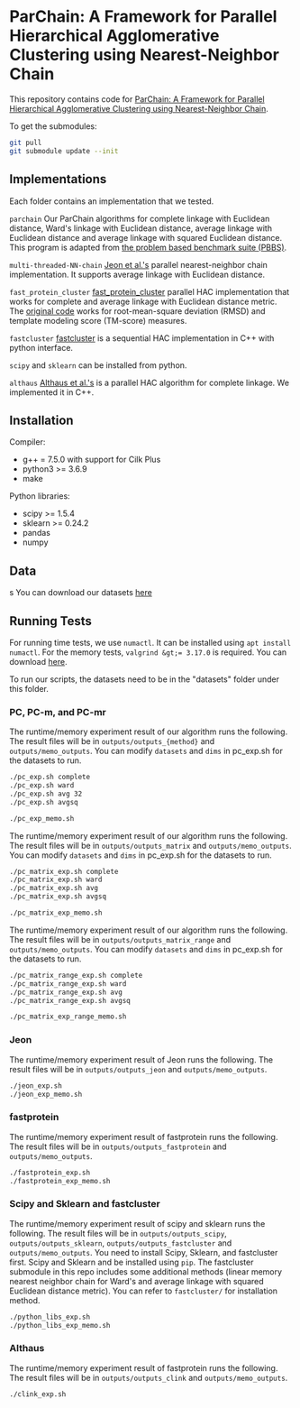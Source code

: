 # ParChain: A Framework for Parallel Hierarchical Agglomerative Clustering using Nearest-Neighbor Chain

This repository contains code for [ParChain: A Framework for Parallel Hierarchical Agglomerative Clustering using Nearest-Neighbor Chain](http://arxiv.org/abs/2106.04727).

To get the submodules:
```bash
git pull
git submodule update --init
```

Implementations
--------
Each folder contains an implementation that we tested.

`parchain`
Our ParChain algorithms for complete linkage with Euclidean distance, Ward's linkage with Euclidean distance, average linkage with Euclidean distance and average linkage with squared Euclidean distance. This program is adapted from [the problem based benchmark suite (PBBS)](https://github.mit.edu/jshun/pbbs).

`multi-threaded-NN-chain`
[Jeon et al.'s](https://ieeexplore.ieee.org/document/6893001) parallel nearest-neighbor chain implementation. It supports average linkage with Euclidean distance. 

`fast_protein_cluster`
[fast_protein_cluster](https://pubmed.ncbi.nlm.nih.gov/24532722/) parallel HAC implementation that works for complete and average linkage with Euclidean distance metric.
The [original code](https://github.com/lhhunghimself/fast_protein_cluster) works for root-mean-square deviation (RMSD) and template modeling score (TM-score) measures. 

`fastcluster`
[fastcluster](http://danifold.net/fastcluster.html?section=1) is a sequential HAC implementation in C++ with python interface. 

`scipy` and `sklearn` can be installed from python.

`althaus`
[Althaus et al.'s](https://link.springer.com/chapter/10.1007/978-3-319-07953-0_2) is a parallel HAC algorithm for complete linkage. We implemented it in C++.

## Installation

Compiler:
* g++ = 7.5.0 with support for Cilk Plus
* python3 &gt;= 3.6.9
* make

Python libraries:
* scipy &gt;= 1.5.4 
* sklearn &gt;= 0.24.2
* pandas
* numpy

## Data
s
You can download our datasets [here](https://console.cloud.google.com/storage/browser/...)


## Running Tests
For running time tests, we use `numactl`. It can be installed using `apt install numactl`. 
For the memory tests, `valgrind &gt;= 3.17.0` is required. You can download [here](https://www.valgrind.org/docs/download_docs.html). 

To run our scripts, the datasets need to be in the "datasets" folder under this folder. 

### PC, PC-m, and PC-mr

The runtime/memory experiment result of our algorithm runs the following. The result files will be in `outputs/outputs_{method}` and `outputs/memo_outputs`.
You can modify `datasets` and `dims` in pc_exp.sh for the datasets to run. 
```bash
./pc_exp.sh complete
./pc_exp.sh ward
./pc_exp.sh avg 32
./pc_exp.sh avgsq 

./pc_exp_memo.sh
```

The runtime/memory experiment result of our algorithm runs the following. The result files will be in `outputs/outputs_matrix` and `outputs/memo_outputs`.
You can modify `datasets` and `dims` in pc_exp.sh for the datasets to run. 
```bash
./pc_matrix_exp.sh complete
./pc_matrix_exp.sh ward
./pc_matrix_exp.sh avg
./pc_matrix_exp.sh avgsq 

./pc_matrix_exp_memo.sh
```

 The runtime/memory experiment result of our algorithm runs the following. The result files will be in `outputs/outputs_matrix_range` and `outputs/memo_outputs`.
You can modify `datasets` and `dims` in pc_exp.sh for the datasets to run. 
```bash
./pc_matrix_range_exp.sh complete
./pc_matrix_range_exp.sh ward
./pc_matrix_range_exp.sh avg
./pc_matrix_range_exp.sh avgsq 

./pc_matrix_exp_range_memo.sh
```
 

### Jeon
The runtime/memory experiment result of Jeon runs the following. The result files will be in `outputs/outputs_jeon` and `outputs/memo_outputs`.
```bash
./jeon_exp.sh
./jeon_exp_memo.sh
```

### fastprotein
The runtime/memory experiment result of fastprotein runs the following. The result files will be in `outputs/outputs_fastprotein` and `outputs/memo_outputs`.
```bash
./fastprotein_exp.sh
./fastprotein_exp_memo.sh
```


### Scipy and Sklearn and fastcluster
The runtime/memory experiment result of scipy and sklearn runs the following. The result files will be in `outputs/outputs_scipy`, `outputs/outputs_sklearn`, `outputs/outputs_fastcluster` and `outputs/memo_outputs`.
You need to install Scipy, Sklearn, and fastcluster first. 
Scipy and Sklearn and be installed using `pip`. The fastcluster submodule in this repo includes some additional methods (linear memory nearest neighbor chain for Ward's and average linkage with squared Euclidean distance metric). You can refer to `fastcluster/` for installation method. 
```bash
./python_libs_exp.sh
./python_libs_exp_memo.sh
```

### Althaus
The runtime/memory experiment result of fastprotein runs the following. The result files will be in `outputs/outputs_clink` and `outputs/memo_outputs`.
```bash
./clink_exp.sh
```